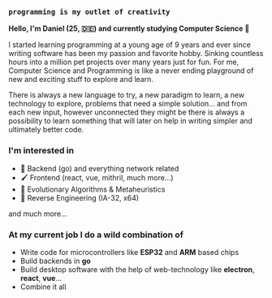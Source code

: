 ### ``programming is my outlet of creativity``

**Hello, I'm Daniel (25, :de:) and currently studying Computer Science 👋**

I started learning programming at a young age of 9 years and ever since writing software has been my passion and favorite hobby. Sinking countless hours into a million pet projects over many years just for fun. For me, Computer Science and Programming is like a never ending playground of new and exciting stuff to explore and learn.

There is always a new language to try, a new paradigm to learn, a new technology to explore, problems that need a simple solution... and from each new input, however unconnected they might be there is always a possibility to learn something that will later on help in writing simpler and ultimately better code.

### I'm interested in
- 📡 Backend (go) and everything network related 
- 🖌️ Frontend (react, vue, mithril, much more...)
- 🦠 Evolutionary Algorithms & Metaheuristics
- 🔬 Reverse Engineering (IA-32, x64)

and much more...

### At my current job I do a wild combination of
- Write code for microcontrollers like **ESP32** and **ARM** based chips
- Build backends in **go**
- Build desktop software with the help of web-technology like **electron**, **react**, **vue**...
- Combine it all

